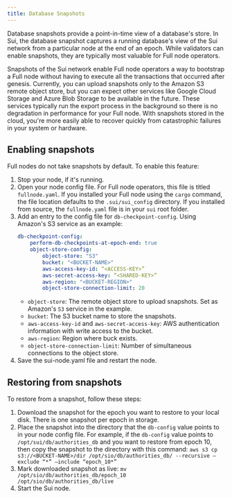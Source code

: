 ```yaml
---
title: Database Snapshots
---
```


Database snapshots provide a point-in-time view of a database's store. In Sui, the database snapshot captures a running database's view of the Sui network from a particular node at the end of an epoch. While validators can enable snapshots, they are typically most valuable for Full node operators. 

Snapshots of the Sui network enable Full node operators a way to bootstrap a Full node without having to execute all the transactions that occurred after genesis. Currently, you can upload snapshots only to the Amazon S3 remote object store, but you can expect other services like Google Cloud Storage and Azure Blob Storage to be available in the future. These services typically run the export process in the background so there is no degradation in performance for your Full node. With snapshots stored in the cloud, you're more easily able to recover quickly from catastrophic failures in your system or hardware.   


## Enabling snapshots

Full nodes do not take snapshots by default. To enable this feature:

 1. Stop your node, if it's running.
 1. Open your node config file. For Full node operators, this file is titled `fullnode.yaml`. If you installed your Full node using the `cargo` command, the file location defaults to the `.sui/sui_config` directory. If you installed from source, the `fullnode.yaml` file is in your `sui` root folder.
 1. Add an entry to the config file for `db-checkpoint-config`. Using Amazon's S3 service as an example:
    ```yaml
    db-checkpoint-config:
        perform-db-checkpoints-at-epoch-end: true
        object-store-config:
            object-store: "S3"
            bucket: "<BUCKET-NAME>"
            aws-access-key-id: “<ACCESS-KEY>”
            aws-secret-access-key: “<SHARED-KEY>”
            aws-region: "<BUCKET-REGION>"
            object-store-connection-limit: 20  
    ```
    * `object-store`: The remote object store to upload snapshots. Set as Amazon's `S3` service in the example.
    * `bucket`: The S3 bucket name to store the snapshots.
    * `aws-access-key-id` and `aws-secret-access-key`: AWS authentication information with write access to the bucket.
    * `aws-region`: Region where buck exists.
    * `object-store-connection-limit`: Number of simultaneous connections to the object store.
 1. Save the sui-node.yaml file and restart the node.

## Restoring from snapshots

To restore from a snapshot, follow these steps:

 1. Download the snapshot for the epoch you want to restore to your local disk. There is one snapshot per epoch in storage.
 1. Place the snapshot into the directory that the `db-config` value points to in your node config file. For example, if the `db-config` value points to `/opt/sui/db/authorities_db` and you want to restore from epoch 10, then copy the snapshot to the directory with this command: 
    ```aws s3 cp s3://<BUCKET-NAME>/dir /opt/sio/db/authorities_db/ --recursive —exclude “*” —include “epoch_10*”```
 1. Mark downloaded snapshot as live:
    ```mv  /opt/sio/db/authorities_db/epoch_10  /opt/sio/db/authorities_db/live```
 1. Start the Sui node.
